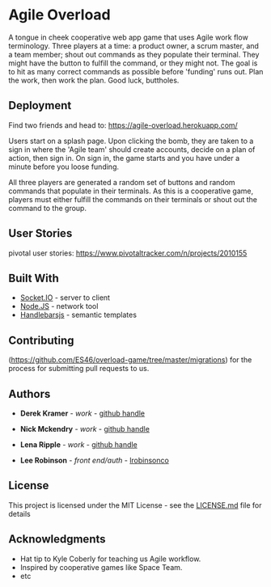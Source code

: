# Agile Overload

A tongue in cheek cooperative web app game that uses Agile work flow terminology. Three players at a time: a product owner, a scrum master, and a team member; shout out commands as they populate their terminal. They might have the button to fulfill the command, or they might not. The goal is to hit as many correct commands as possible before 'funding' runs out. Plan the work, then work the plan. Good luck, buttholes.

## Deployment
Find two friends and head to:
https://agile-overload.herokuapp.com/

Users start on a splash page. Upon clicking the bomb, they are taken to a sign in where the 'Agile team' should create accounts, decide on a plan of action, then sign in. On sign in, the game starts and you have under a minute before you loose funding.

All three players are generated a random set of buttons and random commands that populate in their terminals. As this is a cooperative game, players must either fulfill the commands on their terminals or shout out the command to the group.


## User Stories
pivotal user stories:
https://www.pivotaltracker.com/n/projects/2010155


## Built With

* [Socket.IO](https://socket.io/) - server to client
* [Node.JS](https://nodejs.org/en/) - network tool
* [Handlebarsjs](http://handlebarsjs.com/) - semantic templates

## Contributing
(https://github.com/ES46/overload-game/tree/master/migrations) for the process for submitting pull requests to us.


## Authors

* **Derek Kramer** - *work* - [github handle](https://github.com/)

* **Nick Mckendry** - *work* - [github handle](https://github.com/)

* **Lena Ripple** - *work* - [github handle](https://github.com/)

* **Lee Robinson** - *front end/auth* - [lrobinsonco](https://github.com/lrobinsonco)


## License

This project is licensed under the MIT License - see the [LICENSE.md](LICENSE.md) file for details

## Acknowledgments

* Hat tip to Kyle Coberly for teaching us Agile workflow.
* Inspired by cooperative games like Space Team.
* etc
